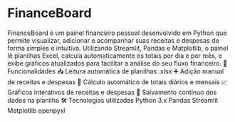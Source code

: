 # FinanceBoard
 FinanceBoard é um painel financeiro pessoal desenvolvido em Python que permite visualizar, adicionar e acompanhar suas receitas e despesas de forma simples e intuitiva. Utilizando Streamlit, Pandas e Matplotlib, o painel lê planilhas Excel, calcula automaticamente os totais por dia e por mês, e exibe gráficos atualizados para facilitar a análise do seu fluxo financeiro.  🚀 Funcionalidades 📥 Leitura automática de planilhas .xlsx  ➕ Adição manual de receitas e despesas  🧮 Cálculo automático de totais diários e mensais  📈 Gráficos interativos de receitas e despesas  💾 Salvamento contínuo dos dados na planilha  🛠️ Tecnologias utilizadas Python 3.x  Pandas  Streamlit  Matplotlib  openpyxl
